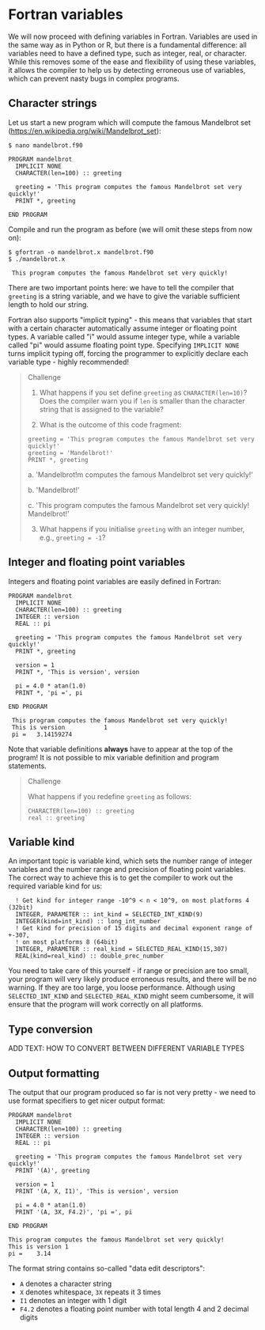 # Fortran variables

We will now proceed with defining variables in Fortran. Variables are used in the same way as in Python or R, but there is a fundamental difference: all variables need to have a defined type, such as integer, real, or character. While this removes some of the ease and flexibility of using these variables, it allows the compiler to help us by detecting erroneous use of variables, which can prevent nasty bugs in complex programs.

## Character strings

Let us start a new program which will compute the famous Mandelbrot set (https://en.wikipedia.org/wiki/Mandelbrot_set):
```{bash}
$ nano mandelbrot.f90
```
```{fortran}
PROGRAM mandelbrot
  IMPLICIT NONE
  CHARACTER(len=100) :: greeting
  
  greeting = 'This program computes the famous Mandelbrot set very quickly!'
  PRINT *, greeting

END PROGRAM
```
Compile and run the program as before (we will omit these steps from now on):
```{bash}
$ gfortran -o mandelbrot.x mandelbrot.f90
$ ./mandelbrot.x
```
~~~{output}
 This program computes the famous Mandelbrot set very quickly!
~~~

There are two important points here: we have to tell the compiler that `greeting` is a string variable, and we have to give the variable sufficient length to hold our string.

Fortran also supports "implicit typing" - this means that variables that start with a certain character automatically assume integer or floating point types. A variable called "i" would assume integer type, while a variable called "pi" would assume floating point type. Specifying `IMPLICIT NONE` turns implicit typing off, forcing the programmer to explicitly declare each variable type - highly recommended!

> Challenge
>
> 1. What happens if you set define `greeting` as `CHARACTER(len=10)`? Does the compiler warn you if `len` is smaller than the character string that is assigned to the variable?
>
> 2. What is the outcome of this code fragment:
>
> ```{fortran}
> greeting = 'This program computes the famous Mandelbrot set very quickly!'
> greeting = 'Mandelbrot!'
> PRINT *, greeting
> ```
>
> a. 'Mandelbrot!m computes the famous Mandelbrot set very quickly!'
>
> b. 'Mandelbrot!'
>
> c. 'This program computes the famous Mandelbrot set very quickly! Mandelbrot!'
>
> 3. What happens if you initialise `greeting` with an integer number, e.g., `greeting = -1`?

## Integer and floating point variables

Integers and floating point variables are easily defined in Fortran:
```{fortran}
PROGRAM mandelbrot
  IMPLICIT NONE
  CHARACTER(len=100) :: greeting
  INTEGER :: version
  REAL :: pi
  
  greeting = 'This program computes the famous Mandelbrot set very quickly!'
  PRINT *, greeting

  version = 1
  PRINT *, 'This is version', version

  pi = 4.0 * atan(1.0)
  PRINT *, 'pi =', pi

END PROGRAM
```
~~~{output}
 This program computes the famous Mandelbrot set very quickly!
 This is version           1
 pi =   3.14159274
~~~
Note that variable definitions **always** have to appear at the top of the program! It is not possible to mix variable definition and program statements.

> Challenge
>
> What happens if you redefine `greeting` as follows:
>
> ```{fortran}
> CHARACTER(len=100) :: greeting
> real :: greeting`
> ```

## Variable kind

An important topic is variable kind, which sets the number range of integer variables and the number range and precision of floating point variables. The correct way to achieve this is to get the compiler to work out the required variable kind for us:
```{fortran}
  ! Get kind for integer range -10^9 < n < 10^9, on most platforms 4 (32bit)
  INTEGER, PARAMETER :: int_kind = SELECTED_INT_KIND(9)
  INTEGER(kind=int_kind) :: long_int_number
  ! Get kind for precision of 15 digits and decimal exponent range of +-307,
  ! on most platforms 8 (64bit)
  INTEGER, PARAMETER :: real_kind = SELECTED_REAL_KIND(15,307)
  REAL(kind=real_kind) :: double_prec_number
```
You need to take care of this yourself - if range or precision are too small, your program will very likely produce erroneous results, and there will be no warning. If they are too large, you loose performance. Although using `SELECTED_INT_KIND` and `SELECTED_REAL_KIND` might seem cumbersome, it will ensure that the program will work correctly on all platforms.

## Type conversion

ADD TEXT: HOW TO CONVERT BETWEEN DIFFERENT VARIABLE TYPES

## Output formatting

The output that our program produced so far is not very pretty - we need to use format specifiers to get nicer output format:
```{fortran}
PROGRAM mandelbrot
  IMPLICIT NONE
  CHARACTER(len=100) :: greeting
  INTEGER :: version
  REAL :: pi
  
  greeting = 'This program computes the famous Mandelbrot set very quickly!'
  PRINT '(A)', greeting

  version = 1
  PRINT '(A, X, I1)', 'This is version', version

  pi = 4.0 * atan(1.0)
  PRINT '(A, 3X, F4.2)', 'pi =', pi

END PROGRAM
```
~~~{output}
This program computes the famous Mandelbrot set very quickly!
This is version 1
pi =    3.14
~~~
The format string contains so-called "data edit descriptors":

* `A` denotes a character string
* `X` denotes whitespace, `3X` repeats it 3 times
* `I1` denotes an integer with 1 digit
* `F4.2` denotes a floating point number with total length 4 and 2 decimal digits

